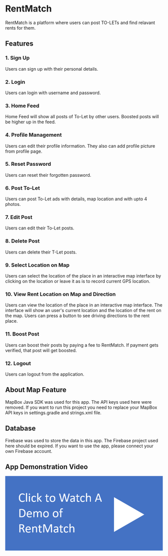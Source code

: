 # RentMatch

RentMatch is a platform where users can post TO-LETs and find relavant rents for them.

## Features

### 1. Sign Up

Users can sign up with their personal details.

### 2. Login

Users can login with username and password.

### 3. Home Feed

Home Feed will show all posts of To-Let by other users. Boosted posts will be higher up in the feed.

### 4. Profile Management

Users can edit their profile information. They also can add profile picture from profile page.

### 5. Reset Password

Users can reset their forgotten password.

### 6. Post To-Let

Users can post To-Let ads with details, map location and with upto 4 photos.

### 7. Edit Post

Users can edit their To-Let posts.

### 8. Delete Post

Users can delete their T-Let posts.

### 9. Select Location on Map

Users can select the location of the place in an interactive map interface by clicking on the location or leave it as is to record current GPS location.

### 10. View Rent Location on Map and Direction

Users can view the location of the place in an interactive map interface. The interface will show an user's current location and the location of the rent on the map. Users can press a button to see driving directions to the rent place.

### 11. Boost Post

Users can boost their posts by paying a fee to RentMatch. If payment gets verified, that post will get boosted.

### 12. Logout

Users can logout from the application.

## About Map Feature

MapBox Java SDK was used for this app. The API keys used here were removed. If you want to run this project you need to replace your MapBox API keys in settings.gradle and strings.xml file.

## Database

Firebase was used to store the data in this app. The Firebase project used here should be expired. If you want to use the app, please connect your own Firebase account.

## App Demonstration Video

[![Video Thumbnail](demo.png)](https://sajidifti.com/static/RentMatchDemo.mp4)
